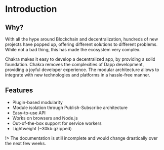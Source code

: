 # Introduction

## Why?

With all the hype around Blockchain and decentralization, hundreds of new projects have popped up, offering different solutions to different problems. While not a bad thing, this has made the ecosystem very complex.  

Chakra makes it easy to develop a decentralized app, by providing a solid foundation. Chakra removes the complexities of Dapp development, providing a joyful developer experience. The modular architecture allows to integrate with new technologies and platforms in a hassle-free manner. 

## Features

- Plugin-based modularity 
- Module isolation through Publish-Subscribe architecture
- Easy-to-use API
- Works on browsers and Node.js
- Out-of-the-box support for service workers
- Lightweight (~30kb gzipped)


!> The documentation is still incomplete and would change drastically over the next few weeks. 

